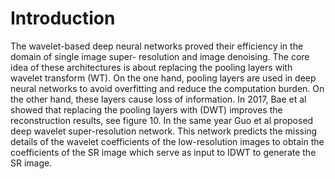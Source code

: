 # Introduction
The wavelet-based deep neural networks proved their efficiency in the domain of single image super-
resolution and image denoising. The core idea of these architectures is about replacing the pooling layers
with wavelet transform (WT). On the one hand, pooling layers are used in deep neural networks to avoid
overfitting and reduce the computation burden. On the other hand, these layers cause loss of information. In
2017, Bae et al showed that replacing the pooling layers with (DWT) improves the reconstruction results,
see figure 10. In the same year Guo et al proposed deep wavelet super-resolution network. This network
predicts the missing details of the wavelet coefficients of the low-resolution images to obtain the coefficients
of the SR image which serve as input to IDWT to generate the SR image.
